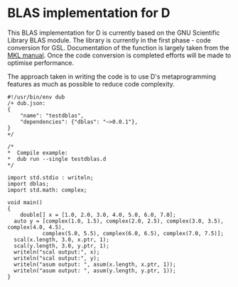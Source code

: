 # BLAS implementation for D

This BLAS implementation for D is currently based on the GNU Scientific Library BLAS module. The library is currently in the first phase - code conversion for GSL. Documentation of the function is largely taken from the [MKL manual](https://software.intel.com/en-us/articles/mkl-reference-manual). Once the code conversion is completed efforts will be made to  optimise performance.

The approach taken in writing the code is to use D's metaprogramming features as much as possible to reduce code complexity.

```
#!/usr/bin/env dub
/+ dub.json:
{
    "name": "testdblas",
    "dependencies": {"dblas": "~>0.0.1"},
}
+/

/*
*  Compile example:
*  dub run --single testdblas.d
*/

import std.stdio : writeln;
import dblas;
import std.math: complex;

void main()
{
	double[] x = [1.0, 2.0, 3.0, 4.0, 5.0, 6.0, 7.0];
  auto y = [complex(1.0, 1.5), complex(2.0, 2.5), complex(3.0, 3.5), complex(4.0, 4.5), 
           complex(5.0, 5.5), complex(6.0, 6.5), complex(7.0, 7.5)];
  scal(x.length, 3.0, x.ptr, 1);
  scal(y.length, 3.0, y.ptr, 1);
  writeln("scal output:", x);
  writeln("scal output:", y);
  writeln("asum output: ", asum(x.length, x.ptr, 1));
  writeln("asum output: ", asum(y.length, y.ptr, 1));
}
```

